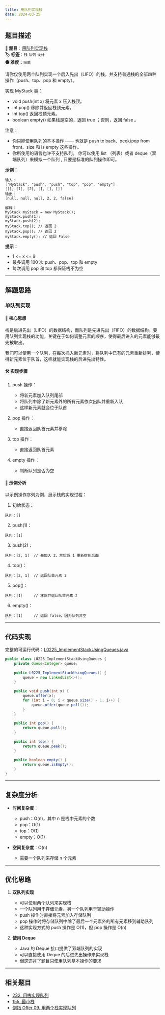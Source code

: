 ```yaml
---
title: 用队列实现栈
date: 2024-03-25
---
```


## 题目描述

**🔗 题目**：[用队列实现栈](https://leetcode.cn/problems/implement-stack-using-queues/)  
**🏷️ 标签**：`栈` `队列` `设计`  
**🟢 难度**：`简单`  

请你仅使用两个队列实现一个后入先出（LIFO）的栈，并支持普通栈的全部四种操作（push、top、pop 和 empty）。

实现 MyStack 类：
- void push(int x) 将元素 x 压入栈顶。
- int pop() 移除并返回栈顶元素。
- int top() 返回栈顶元素。
- boolean empty() 如果栈是空的，返回 true ；否则，返回 false 。

注意：
- 你只能使用队列的基本操作 —— 也就是 push to back、peek/pop from front、size 和 is empty 这些操作。
- 你所使用的语言也许不支持队列。 你可以使用 list （列表）或者 deque（双端队列）来模拟一个队列 , 只要是标准的队列操作即可。

**示例：**
```
输入：
["MyStack", "push", "push", "top", "pop", "empty"]
[[], [1], [2], [], [], []]
输出：
[null, null, null, 2, 2, false]

解释：
MyStack myStack = new MyStack();
myStack.push(1);
myStack.push(2);
myStack.top(); // 返回 2
myStack.pop(); // 返回 2
myStack.empty(); // 返回 False
```

**提示：**
- 1 <= x <= 9
- 最多调用 100 次 push、pop、top 和 empty
- 每次调用 pop 和 top 都保证栈不为空

---

## 解题思路

### 单队列实现

#### 📝 核心思想
栈是后进先出（LIFO）的数据结构，而队列是先进先出（FIFO）的数据结构。要用队列实现栈的功能，关键在于如何调整元素的顺序，使得最后进入的元素能够最先被取出。

我们可以使用一个队列，在每次插入新元素时，将队列中已有的元素重新排列，使得新元素位于队首，这样就能实现栈的后进先出特性。

#### 🛠️ 实现步骤

1. push 操作：
   - 将新元素加入队列尾部
   - 将队列中除了新元素外的所有元素依次出队并重新入队
   - 这样新元素就会位于队首

2. pop 操作：
   - 直接返回队首元素并移除

3. top 操作：
   - 直接返回队首元素

4. empty 操作：
   - 判断队列是否为空

#### 🧩 示例分析

以示例操作序列为例，展示栈的实现过程：

1. 初始状态：
```
队列：[]
```

2. push(1)：
```
队列：[1]
```

3. push(2)：
```
队列：[2, 1]  // 先加入 2，然后将 1 重新排到后面
```

4. top()：
```
队列：[2, 1]  // 返回队首元素 2
```

5. pop()：
```
队列：[1]     // 移除并返回队首元素 2
```

6. empty()：
```
队列：[1]     // 返回 false，因为队列非空
```

---

## 代码实现

完整的可运行代码：[L0225_ImplementStackUsingQueues.java](../src/main/java/L0225_ImplementStackUsingQueues.java)

```java
public class L0225_ImplementStackUsingQueues {
    private Queue<Integer> queue;
    
    public L0225_ImplementStackUsingQueues() {
        queue = new LinkedList<>();
    }
    
    public void push(int x) {
        queue.offer(x);
        for (int i = 0; i < queue.size() - 1; i++) {
            queue.offer(queue.poll());
        }
    }
    
    public int pop() {
        return queue.poll();
    }
    
    public int top() {
        return queue.peek();
    }
    
    public boolean empty() {
        return queue.isEmpty();
    }
}
```

---

## 复杂度分析

- **时间复杂度**：
  - push：O(n)，其中 n 是栈中元素的个数
  - pop：O(1)
  - top：O(1)
  - empty：O(1)

- **空间复杂度**：O(n)
  - 需要一个队列来存储 n 个元素

---

## 优化思路

1. **双队列实现**
   - 可以使用两个队列来实现栈
   - 一个队列用于存储元素，另一个队列用于辅助操作
   - push 操作时直接将元素加入存储队列
   - pop 操作时将存储队列中除了最后一个元素外的所有元素移到辅助队列
   - 这种实现方式的 push 操作是 O(1)，但 pop 操作是 O(n)

2. **使用 Deque**
   - Java 的 Deque 接口提供了双端队列的实现
   - 可以直接使用 Deque 的后进先出操作来实现栈
   - 但这违背了题目只使用队列基本操作的要求

---

## 相关题目

- [232. 用栈实现队列](https://leetcode.cn/problems/implement-queue-using-stacks/)
- [155. 最小栈](https://leetcode.cn/problems/min-stack/)
- [剑指 Offer 09. 用两个栈实现队列](https://leetcode.cn/problems/yong-liang-ge-zhan-shi-xian-dui-lie-lcof/) 